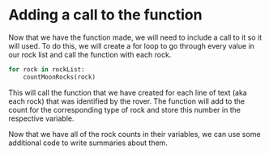 # Adding a call to the function

Now that we have the function made, we will need to include a call to it so it will used. To do this, we will create a for loop to go through every value in our rock list and call the function with each rock.

```python
for rock in rockList:
    countMoonRocks(rock)
```

This will call the function that we have created for each line of text (aka each rock) that was identified by the rover. The function will add to the count for the corresponding type of rock and store this number in the respective variable.

Now that we have all of the rock counts in their variables, we can use some additional code to write summaries about them.
